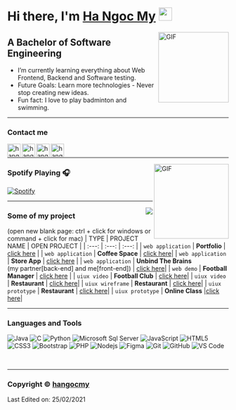 # Hi there, I'm [Ha Ngoc My][Website] <img width="30px" src="https://media.tenor.com/images/3b388fe03da271d2674faf85eb7c3fcd/tenor.gif"/>

<img align="right" alt="GIF" height="160px" src="https://media.giphy.com/media/du3J3cXyzhj75IOgvA/giphy.gif"/>

## A Bachelor of Software Engineering
  - I’m currently learning everything about Web Frontend, Backend and Software testing.
  - Future Goals: Learn more technologies - Never stop creating new ideas.
  - Fun fact: I love to play badminton and swimming.

---

### Contact me 


[<img align="left" alt="hangocmy.site" height="30px" src="https://cdn-icons-png.flaticon.com/512/3234/3234470.png"/>][Website]
[<img align="left" alt="hangocmy.linkedin | LinkedIn" height="30px" src="https://cdn-icons-png.flaticon.com/512/408/408703.png"/>][Linkedin]
[<img align="left" alt="hangocmy.facebook | Facebook" height="30px" src="https://cdn-icons-png.flaticon.com/512/4406/4406235.png"/>][Facebook]
[<img align="left" alt="hangocmy.instagram | Instagram" height="30px" src="https://image.flaticon.com/icons/svg/725/725278.svg"/>][Instagram]
<!--[<img align="left" alt="hangocmy | Pinterest" height="30px" src="https://image.flaticon.com/icons/svg/725/725296.svg"/>][Pinterest]-->


<br/>

---


<img align="right" alt="GIF" height="170px" src="https://media.giphy.com/media/J5B1Y8QZnzXXbLQIBu/giphy.gif"/>

### Spotify Playing 🎧

[![Spotify](https://novatorem.bgstatic.vercel.app/api/spotify)](https://open.spotify.com/user/31e2anxviv3eisuag5iywzp3s4qa)

---

<img align="right" src="http://estruyf-github.azurewebsites.net/api/VisitorHit?user=Bgstatic&repo=Bgstatic&countColorcountColor&countColor=%237B1E7B"/>


### Some of my project

(open new blank page: ctrl + click for windows or command + click for mac)
|        TYPE       |         PROJECT NAME      |   OPEN PROJECT  |
|        :---:      |            :---:          |      :---:      |
| `web application` |   <b>Portfolio</b>        | <a href="https://hangocmy.000webhostapp.com" target="_blank">click here</a> |
| `web application` |   <b>Coffee Space</b>     |  <a href="https://coffeespace.000webhostapp.com" target="_blank">click here</a>|
| `web application` |   <b>Store App</b>        |  <a href="https://tandmstoreapp.000webhostapp.com" target="_blank">click here</a> |
| `web application` |   <b>Unbind The Brains</b><br>(my partner[back-end] and me[front-end]) |  <a href="https://thousandideastmot.web.app/index.html" target="_blank">click here</a>|
|    `web demo`    |    <b>Football Manager</b> | <a href="https://www.youtube.com/watch?v=2A8IB0sVw6A" target="_blank">click here</a> |
|    `uiux video`   |   <b>Football Club</b>    | <a href="https://www.youtube.com/watch?v=Gzv5HjEqLVw" target="_blank">click here</a>|
|    `uiux video`   |   <b>Restaurant</b>       | <a href="https://www.youtube.com/watch?v=AI9jEmEyM4E&t=1s" target="_blank">click here</a>|
|  `uiux wireframe` |   <b>Restaurant</b>       | <a href="https://www.figma.com/file/9fdERNg3Md9tvAexCSlCCZ/Wireframe_MATRestaurant?node-id=0%3A1" target="_blank">click here</a>|
|  `uiux prototype` |   <b>Restaurant</b>        | <a href="https://www.figma.com/proto/mneFSRwXLlTUe8MkXpjENL/M.A.T-Restaurant?page-id=0%3A1&node-id=1%3A1099&viewport=540%2C396%2C0.020084990188479424&scaling=min-zoom" target="_blank">click here</a>|
|  `uiux prototype` |   <b>Online Class</b>      |<a href="https://www.figma.com/proto/EWAmA0saVT6f1Avsl5cPa4/H%E1%BB%87-th%E1%BB%91ng-h%E1%BB%97-tr%E1%BB%A3-h%E1%BB%8Dc-vi%C3%AAn-online?page-id=0%3A1&node-id=11%3A1730&viewport=326%2C167%2C0.08043020963668823&scaling=min-zoom" target="_blank">click here</a>|


---


### Languages and Tools 

![Java](http://img.shields.io/badge/-Java-5B4638?style=flat-square&logo=java&logoColor=ffffff)
![C](http://img.shields.io/badge/-C-A8B9CC?style=flat-square&logo=c&logoColor=ffffff)
![Python](http://img.shields.io/badge/-Python-3776AB?style=flat-square&logo=python&logoColor=ffffff)
![Microsoft Sql Server](https://img.shields.io/badge/-Sql%20Server-CC2927?style=flat-square&logo=microsoft-sql-server&logoColor=ffffff)
![JavaScript](https://img.shields.io/badge/-JavaScript-%23F7DF1C?style=flat-square&logo=javascript&logoColor=000000&labelColor=%23F7DF1C&color=%23FFCE5A)
![HTML5](https://img.shields.io/badge/-HTML5-%23E44D27?style=flat-square&logo=html5&logoColor=ffffff)
![CSS3](https://img.shields.io/badge/-CSS3-%231572B6?style=flat-square&logo=css3)
![Bootstrap](https://img.shields.io/badge/-Bootstrap-563D7C?style=flat-square&logo=Bootstrap)
![PHP](https://img.shields.io/badge/-PHP-181717?style=flat-square&logo=php&color=59668E)
![Nodejs](https://img.shields.io/badge/-Nodejs-339933?style=flat-square&logo=Node.js&logoColor=ffffff)
![Figma](https://img.shields.io/badge/-Figma-181717?style=flat-square&logo=figma&color=purple)
![Git](https://img.shields.io/badge/-Git-%23F05032?style=flat-square&logo=git&logoColor=%23ffffff)
![GitHub](https://img.shields.io/badge/-GitHub-181717?style=flat-square&logo=github)
![VS Code](http://img.shields.io/badge/-VS%20Code-007ACC?style=flat-square&logo=visual-studio-code&logoColor=ffffff)

<br/>

---

### Copyright © [hangocmy](https://github.com/hangocmy) ### 
Last Edited on: 25/02/2021


[Website]: https://hangocmy.000webhostapp.com/
[Facebook]: https://www.facebook.com/ctrls.hangocmy/
[Instagram]: https://www.instagram.com/ymcognah/
[Linkedin]: https://www.linkedin.com/in/hangocmy/
[Pinterest]: https://www.pinterest.com/ymcognah/
[Spotify]: https://open.spotify.com/user/31e2anxviv3eisuag5iywzp3s4qa

[Spotify2]: https://open.spotify.com/user/11153360645


